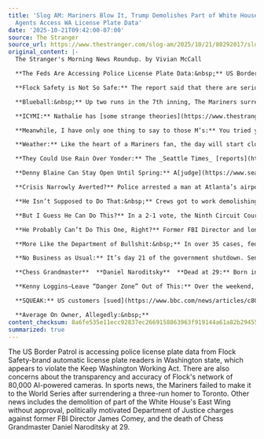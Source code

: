 ```yaml
---
title: 'Slog AM: Mariners Blow It, Trump Demolishes Part of White House, Immigration
  Agents Access WA License Plate Data'
date: '2025-10-21T09:42:00-07:00'
source: The Stranger
source_url: https://www.thestranger.com/slog-am/2025/10/21/80292017/slog-am-mariners-blow-it-trump-demolishes-part-of-white-house-immigration-agents-access-wa-license-plate-data
original_content: |-
  The Stranger's Morning News Roundup. by Vivian McCall

  **The Feds Are Accessing Police License Plate Data:&nbsp;** US Border Patrol is accessing police data from Flock Safety-brand automatic license plate readers (ALPR) in Washington state. According to [a report](https://jsis.washington.edu/humanrights/2025/10/21/leaving-the-door-wide-open/) from University of Washington’s Center for Human Rights, at least eight law enforcement agencies in the state enabled direct, 1:1 data sharing with Border Patrol. Border Patrol also accessed at least 10 agencies’ ALPR data without permission. In a limited number of cases, law enforcement conducted searches on behalf of ICE. Additionally, out-of-state police agencies accessed our data. All of this data sharing appears to have violated the Keep Washington Working Act. The Center’s director told King 5 she worried the data was being [used for immigration enforcement](https://www.king5.com/article/news/investigations/investigators/federal-immigration-accessed-washington-state-license-plate-readers/281-93b1edfe-f761-4e3f-9118-ed72e04c1864).

  **Flock Safety is Not So Safe:** The report said that there are serious questions about transparency and the accuracy of Flock’s own descriptions of its network of 80,000 solar-powered, AI-powered cameras across 49 states. The company has shared police data [with the feds before](https://www.404media.co/ice-taps-into-nationwide-ai-enabled-camera-network-data-shows/). As the Urbanist [wrote](https://www.theurbanist.org/2025/06/19/license-plate-readers-proliferate-in-washington-ice-overreach/) in June, these cameras are threatening our status as a sanctuary state. Amazon just partnered with Flock to allow law enforcement to request footage from Ring doorbell users.

  **Blueball:&nbsp;** Up two runs in the 7th inning, The Mariners surrendered a three-run homer to Toronto, and scored no more. The magical season is done. The M’s are pecked. The Big Dumper is tearstained. The 48th failure is complete. Seattle is not going to the World Series. I come from a family of Cubs fans. Take those shoes off your head, slip them on, and walk it off.

  **ICYMI:** Nathalie has [some strange theories](https://www.thestranger.com/news/2025/10/20/80290976/this-is-why-the-mariners-keep-losing-in-the-playoffs) about the Mariners and curses. She threatened to quit unless we printed them.

  **Meanwhile, I have only one thing to say to those M’s:** You tried your best.

  **Weather:** Like the heart of a Mariners fan, the day will start cloudy and gradually clear. Tomorrow will be partly sunny with a 50 percent chance of rain after 11 am. Rain is just as likely on Thursday.

  **They Could Use Rain Over Yonder:** The _Seattle Times_ [reports](https://www.seattletimes.com/seattle-news/climate-lab/wa-cities-face-unprecedented-water-cuts-amid-drought/) that with one exception, the state cut every “person, farm, ranch, irrigation ditch and company drawing water from rivers, streams and reservoirs” in the Yakima River Basin. Cities like Cle Elum, Ellensburg, Prosser, Roslyn, Yakima received curtailment letters from the state. Everyone is still getting water inside of their homes, but residential cuts are a legitimate concern if conditions worsen in the years to come.

  **Denny Blaine Can Stay Open Until Spring:** A[judge](https://www.seattletimes.com/seattle-news/politics/denny-blaine-parks-nude-beach-can-stay-open-until-spring-judge-rules/) says the city’s anti-masturbation fence, signage, and staffing are enough to keep the beach open until the next court hearing this Spring. As everyone knows, winter is prime nude beach weather.

  **Crisis Narrowly Averted?** Police arrested a man at Atlanta’s airport after his family told police he was planning to shoot it up. Allegedly, he’d announced his plan over livestream. [Police said](https://www.theguardian.com/us-news/2025/oct/21/atlanta-airport-arrest) they found an AR-15 and 27 rounds of ammo in his trunk.

  **He Isn’t Supposed to Do That:&nbsp;** Crews got to work demolishing part of the White House’s East Wing for Trump’s 90,000 square foot, glass-walled ballroom without the approval of the National Capital Planning Commission. “Nothing will be torn down,” White House Press secretary Karoline Leavitt said to reporters this summer. If this were a metaphor, you’d think it hamfisted. But our dipshit, tacky President thinks national history, rules, and democracy are for suckers. So here we are.

  **But I Guess He Can Do This?** In a 2-1 vote, the Ninth Circuit Court of Appeals ruled that Trump has the authority to deploy the National Guard to Portland and occupy the city. The Oregon AG immediately requested that the ruling be reheard. Our sister publication, the _Portland Mercury_, [has more](https://www.portlandmercury.com/news/2025/10/20/48082652/appeals-court-rules-national-guard-can-be-deployed-to-portland).

  **He Probably Can’t Do This One, Right?** Former FBI Director and longtime member of Trump’s personal shitlist James Comey was hit with politically motivated Department of Justice charges. He’s asking a US District Judge to dismiss the charges, citing [vindictive prosecution](https://www.reuters.com/world/us/ex-fbi-director-comey-seeks-dismissal-charges-cites-vindictive-prosecution-2025-10-20/).

  **More Like the Department of Bullshit:&nbsp;** In over 35 cases, federal judges have accused the Trump DOJ of providing false information, including false sworn declarations, according to a [report from _60 Minutes_](https://www.cbsnews.com/news/justice-department-whistleblower-says-he-witnessed-officials-undermining-rule-of-law-60-minutes-transcript/). One expert told the show that what they’re seeing in these cases usually happens once every 10 years. It’s really, really abnormal.

  **No Business as Usual:** It’s day 21 of the government shutdown. Senate Democrats rejected the Republicans’ stopgap bill an [11th time yesterday](https://www.politico.com/live-updates/2025/10/20/congress/senate-democrats-reject-gop-led-funding-stopgap-for-11th-time-00615816). No end in sight here.

  **Chess Grandmaster**  **Daniel Naroditsky**  **Dead at 29:** Born in California, Naroditsky was one of the top blitz chess players in the world. He played in five US championships, earning youth and junior titles. It’s unclear how or why Naroditsky died. But according to a statement on behalf of the family, his death was unexpected.

  **Kenny Loggins—Leave “Danger Zone” Out of This:** Over the weekend, the President of the United States posted an AI-video of a crowned Trump dropping shit on “No Kings” protestors from a fighter jet. The video was set to “Danger Zone,” Kenny Loggins’ hit from _Top Gun_. [Loggins wants the video scrubbed](https://www.npr.org/2025/10/20/nx-s1-5580328/kenny-loggins-donald-trump-ai-video). Mr. Loggins, I think we should hold onto it as evidence. For the trials.

  **SQUEAK:** US customers [sued](https://www.bbc.com/news/articles/c803lzr87yno) the athletic shoe company On because they allegedly make a “noisy and embarrassing squeak.” They’re also ugly, and that’s embarrassing too, but that’s not part of the suit.&nbsp;

  **Average On Owner, Allegedly:&nbsp;**
content_checksum: 8a6fe535e11ecc92837ec2669158863963f919144a61a82b29455fc601a939f1
summarized: true
---
```


The US Border Patrol is accessing police license plate data from Flock Safety-brand automatic license plate readers in Washington state, which appears to violate the Keep Washington Working Act. There are also concerns about the transparency and accuracy of Flock's network of 80,000 AI-powered cameras. In sports news, the Mariners failed to make it to the World Series after surrendering a three-run homer to Toronto. Other news includes the demolition of part of the White House's East Wing without approval, politically motivated Department of Justice charges against former FBI Director James Comey, and the death of Chess Grandmaster Daniel Naroditsky at 29.